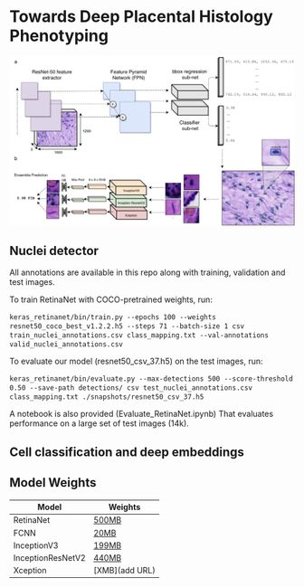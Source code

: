 # Towards Deep Placental Histology Phenotyping

![Pipeline overview](DLP.png)

## Nuclei detector

All annotations are available in this repo along with training, validation and test images.

To train RetinaNet with COCO-pretrained weights, run:

```
keras_retinanet/bin/train.py --epochs 100 --weights resnet50_coco_best_v1.2.2.h5 --steps 71 --batch-size 1 csv train_nuclei_annotations.csv class_mapping.txt --val-annotations valid_nuclei_annotations.csv 
```

To evaluate our model (resnet50_csv_37.h5) on the test images, run:

```
keras_retinanet/bin/evaluate.py --max-detections 500 --score-threshold 0.50 --save-path detections/ csv test_nuclei_annotations.csv class_mapping.txt ./snapshots/resnet50_csv_37.h5 
```

A notebook is also provided (Evaluate_RetinaNet.ipynb) That evaluates performance on a large set of test images (14k).


## Cell classification and deep embeddings

## Model Weights

| Model     | Weights                                                                     |
|-----------|-----------------------------------------------------------------------------|
| RetinaNet | [500MB](https://drive.google.com/open?id=1ngtaC3fi27EkgNvkJKvZnyyC1WzHiOkV) |   
| FCNN      | [20MB](https://drive.google.com/open?id=1zOw_DYUpEEZ1-YVa9Q_ea9dXzXGyIFVd)  |   
| InceptionV3    | [199MB](https://drive.google.com/open?id=1L6kZBeJpRom3ZAUEUutoP1QGJuvllP1j) |
|InceptionResNetV2 | [440MB](https://drive.google.com/open?id=1r6EhhbKCXcBgpSE1l33FLWwlfRzfzjZ4)|
| Xception | [XMB](add URL)|
